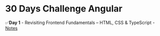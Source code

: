 # 30 Days Challenge Angular
✅**Day 1** - Revisiting Frontend Fundamentals – HTML, CSS & TypeScript - [Notes](https://github.com/DysonThomas/BrushUP/tree/main)
